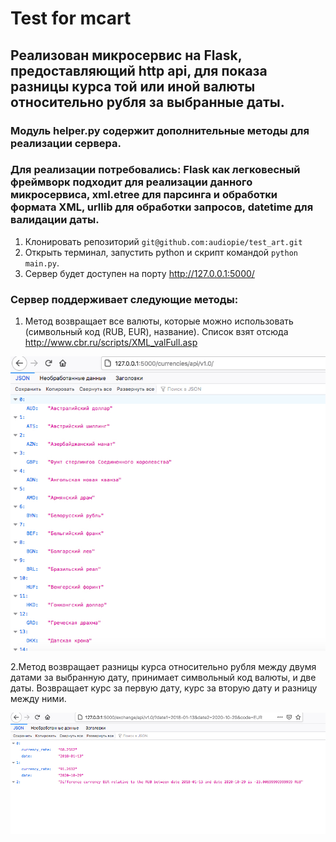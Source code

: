 # Test for mcart #

## Реализован микросервис на Flask, предоставляющий  http api, для показа разницы курса той или иной валюты относительно рубля за выбранные даты. ##
### Модуль helper.py содержит дополнительные методы для реализации сервера. 
### Для реализации потребовались: Flask как легковесный фреймворк подходит для реализации данного микросервиса, xml.etree для парсинга и обработки формата XML, urllib для обработки запросов, datetime для валидации даты. 



1. Клонировать репозиторий  `git@github.com:audiopie/test_art.git`
2. Открыть терминал, запустить python и скрипт командой `python main.py`. 
3. Сервер будет доступен на порту http://127.0.0.1:5000/ 

### Сервер поддерживает следующие методы: ###

1. Метод возвращает все валюты, которые можно использовать (символьный код (RUB, EUR), название). Список взят отсюда http://www.cbr.ru/scripts/XML_valFull.asp

![return list of all currencies](screen/list.jpg) 

2.Метод возвращает разницы курса относительно рубля между двумя датами за выбранную дату, принимает символьный код валюты, и две даты. Возвращает курс за первую дату, курс за вторую дату и разницу между ними.

![return exchange_rate_differential](screen/exchange_dif.jpg) 

